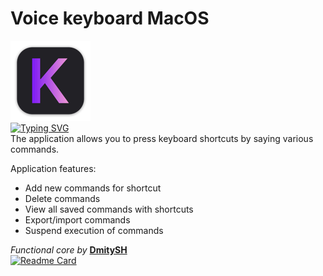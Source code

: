 # Voice keyboard MacOS
![Alt text](Images/mac128.png) \
[![Typing SVG](https://readme-typing-svg.herokuapp.com?color=8d2bf0&lines=Klava+shortcut+assistant)](https://git.io/typing-svg) \
The application allows you to press keyboard shortcuts by saying various commands.

Application features:
* Add new commands for shortcut
* Delete commands
* View all saved commands with shortcuts
* Export/import commands
* Suspend execution of commands

*Functional core by* **[DmitySH](https://github.com/DmitySH)** \
[![Readme Card](https://github-readme-stats.vercel.app/api/pin/?username=DmitySH&repo=voice-keyboard-core)](https://github.com/DmitySH/voice-keyboard-core)
